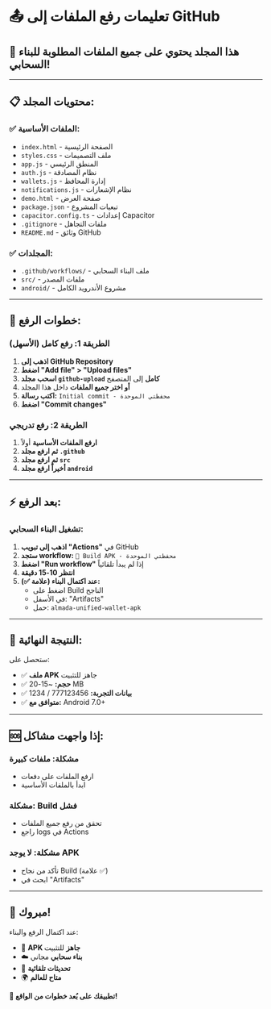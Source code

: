 # 📤 تعليمات رفع الملفات إلى GitHub

## 🎯 **هذا المجلد يحتوي على جميع الملفات المطلوبة للبناء السحابي!**

---

## 📋 **محتويات المجلد:**

### ✅ **الملفات الأساسية:**
- `index.html` - الصفحة الرئيسية
- `styles.css` - ملف التصميمات
- `app.js` - المنطق الرئيسي
- `auth.js` - نظام المصادقة
- `wallets.js` - إدارة المحافظ
- `notifications.js` - نظام الإشعارات
- `demo.html` - صفحة العرض
- `package.json` - تبعيات المشروع
- `capacitor.config.ts` - إعدادات Capacitor
- `.gitignore` - ملفات التجاهل
- `README.md` - وثائق GitHub

### ✅ **المجلدات:**
- `.github/workflows/` - ملف البناء السحابي
- `src/` - ملفات المصدر
- `android/` - مشروع الأندرويد الكامل

---

## 🚀 **خطوات الرفع:**

### **الطريقة 1: رفع كامل (الأسهل)**
1. **اذهب إلى GitHub Repository**
2. **اضغط "Add file" > "Upload files"**
3. **اسحب مجلد `github-upload` كامل** إلى المتصفح
4. **أو اختر جميع الملفات** داخل هذا المجلد
5. **اكتب رسالة:** `Initial commit - محفظتي الموحدة`
6. **اضغط "Commit changes"**

### **الطريقة 2: رفع تدريجي**
1. **ارفع الملفات الأساسية** أولاً
2. **ثم ارفع مجلد `.github`**
3. **ثم ارفع مجلد `src`**
4. **أخيراً ارفع مجلد `android`**

---

## ⚡ **بعد الرفع:**

### **تشغيل البناء السحابي:**
1. **اذهب إلى تبويب "Actions"** في GitHub
2. **ستجد workflow:** `🚀 Build APK - محفظتي الموحدة`
3. **اضغط "Run workflow"** إذا لم يبدأ تلقائياً
4. **انتظر 10-15 دقيقة**
5. **عند اكتمال البناء (علامة ✅):**
   - اضغط على Build الناجح
   - في الأسفل: "Artifacts"
   - حمل: `almada-unified-wallet-apk`

---

## 📱 **النتيجة النهائية:**

ستحصل على:
- ✅ **ملف APK** جاهز للتثبيت
- ✅ **حجم:** ~15-20 MB
- ✅ **بيانات التجربة:** 777123456 / 1234
- ✅ **متوافق مع:** Android 7.0+

---

## 🆘 **إذا واجهت مشاكل:**

### **مشكلة: ملفات كبيرة**
- ارفع الملفات على دفعات
- ابدأ بالملفات الأساسية

### **مشكلة: Build فشل**
- تحقق من رفع جميع الملفات
- راجع logs في Actions

### **مشكلة: لا يوجد APK**
- تأكد من نجاح Build (علامة ✅)
- ابحث في "Artifacts"

---

## 🎉 **مبروك!**

عند اكتمال الرفع والبناء:
- 📱 **APK جاهز** للتثبيت
- ☁️ **بناء سحابي** مجاني
- 🔄 **تحديثات تلقائية**
- 🌍 **متاح للعالم**

**🚀 تطبيقك على بُعد خطوات من الواقع!**
